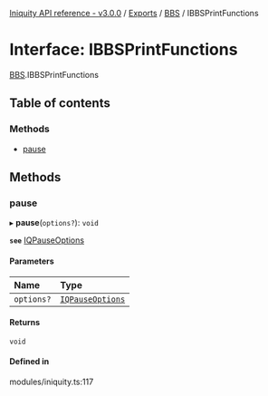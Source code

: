 [Iniquity API reference - v3.0.0](../README.md) / [Exports](../modules.md) / [BBS](../modules/BBS.md) / IBBSPrintFunctions

# Interface: IBBSPrintFunctions

[BBS](../modules/BBS.md).IBBSPrintFunctions

## Table of contents

### Methods

- [pause](BBS.IBBSPrintFunctions.md#pause)

## Methods

### pause

▸ **pause**(`options?`): `void`

**`see`** [IQPauseOptions](BBS.IQPauseOptions.md)

#### Parameters

| Name | Type |
| :------ | :------ |
| `options?` | [`IQPauseOptions`](BBS.IQPauseOptions.md) |

#### Returns

`void`

#### Defined in

modules/iniquity.ts:117
